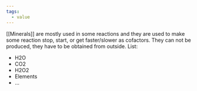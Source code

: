 ```yaml
---
tags:
  - value
---
```


[[Minerals]] are mostly used in some reactions and they are used to make some reaction stop, start, or get faster/slower as cofactors. They can not be produced, they have to be obtained from outside.
List:
- H2O
- CO2
- H2O2
- Elements
- ...